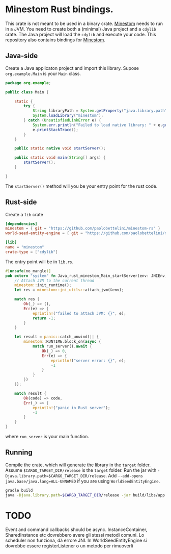 # Minestom Rust bindings.

This crate is not meant to be used in a binary crate. [Minestom](https://github.com/Minestom/Minestom) needs to run in a JVM.
You need to create both a (minimal) Java project and a `cdylib` crate.
The Java project will load the `cdylib` and execute your code.
This repository also contains bindings for [Minestom](https://github.com/AtlasEngineCa/WorldSeedEntityEngine).

## Java-side

Create a Java applicaton project and import this library.
Supose `org.example.Main` is your `Main` class.
```java
package org.example;

public class Main {

    static {
        try {
            String libraryPath = System.getProperty("java.library.path");
            System.loadLibrary("minestom");
        } catch (UnsatisfiedLinkError e) {
            System.err.println("Failed to load native library: " + e.getMessage());
            e.printStackTrace();
        }
    }

    public static native void startServer();

    public static void main(String[] args) {
        startServer();
    }

}
```

The `startServer()` method will you be your entry point
for the rust code.

## Rust-side

Create a `lib` crate
```toml
[dependencies]
minestom = { git = "https://github.com/paolobettelini/minestom-rs" }
world-seed-entity-engine = { git = "https://github.com/paolobettelini/minestom-rs" } # optional

[lib]
name = "minestom"
crate-type = ["cdylib"] 
```
The entry point will be in `lib.rs`.
```rust
#[unsafe(no_mangle)]
pub extern "system" fn Java_rust_minestom_Main_startServer(env: JNIEnv, class: JClass) -> jint {
    // Attach JVM to the current thread
    minestom::init_runtime();
    let res = minestom::jni_utils::attach_jvm(&env);

    match res {
        Ok(_) => (),
        Err(e) => {
            eprintln!("failed to attach JVM: {}", e);
            return -1;
        }
    }

    let result = panic::catch_unwind(|| {
        minestom::RUNTIME.block_on(async {
            match run_server().await {
                Ok(_) => 0,
                Err(e) => {
                    eprintln!("server error: {}", e);
                    -1
                }
            }
        })
    });

    match result {
        Ok(code) => code,
        Err(_) => {
            eprintln!("panic in Rust server");
            -1
        }
    }
}
```
where `run_server` is your main function.

## Running
Compile the crate, which will generate the library in the `target` folder.
Assume `$CARGO_TARGET_DIR/release` is the `target` folder.
Run the jar with `-Djava.library.path=$CARGO_TARGET_DIR/release`.
Add `--add-opens java.base/java.lang=ALL-UNNAMED` if you are using `WorldSeedEntityEngine`.
```bash
gradle build
java -Djava.library.path=$CARGO_TARGET_DIR/release -jar build/libs/app.jar 
```

# TODO

Event and command callbacks should be async. InstanceContainer, SharedInstance etc dovrebbero avere gli stessi metodi comuni.
Lo scheduler non funziona, dà errore JNI.
In WorldSeedEntityEngine si dovrebbe essere registerListener o un metodo per rimuoverli